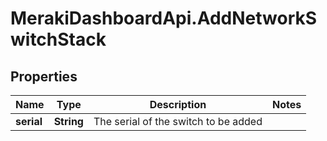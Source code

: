 # MerakiDashboardApi.AddNetworkSwitchStack

## Properties
Name | Type | Description | Notes
------------ | ------------- | ------------- | -------------
**serial** | **String** | The serial of the switch to be added | 


